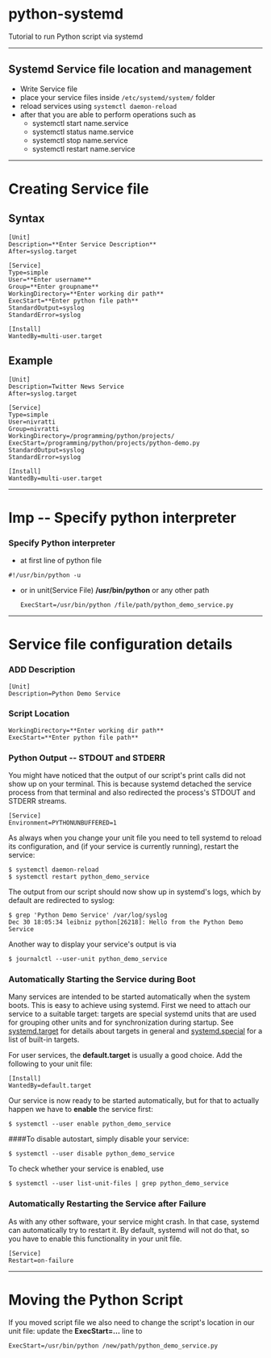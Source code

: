 # python-systemd
Tutorial to run Python script via systemd

---
## Systemd Service file location and management
 - Write Service file
 - place your service files inside ```/etc/systemd/system/``` folder
 - reload services using ```systemctl daemon-reload```
 - after that you are able to perform operations such as
    - systemctl start name.service
    - systemctl status name.service
    - systemctl stop name.service
    - systemctl restart name.service

---
# Creating Service file
## Syntax 
```
[Unit]
Description=**Enter Service Description**
After=syslog.target

[Service]
Type=simple
User=**Enter username**
Group=**Enter groupname**
WorkingDirectory=**Enter working dir path**
ExecStart=**Enter python file path**
StandardOutput=syslog
StandardError=syslog

[Install]
WantedBy=multi-user.target
```

## Example
```
[Unit]
Description=Twitter News Service
After=syslog.target

[Service]
Type=simple
User=nivratti
Group=nivratti
WorkingDirectory=/programming/python/projects/
ExecStart=/programming/python/projects/python-demo.py
StandardOutput=syslog
StandardError=syslog

[Install]
WantedBy=multi-user.target
```
---

# Imp -- Specify python interpreter
### Specify Python interpreter 
 - at first line of python file
  ```
  #!/usr/bin/python -u
  ```
 - or in unit(Service File)
   __/usr/bin/python__ or any other path
   ```
   ExecStart=/usr/bin/python /file/path/python_demo_service.py
   ```
---

# Service file configuration details
### ADD Description
```
[Unit]
Description=Python Demo Service
```
### Script Location
```
WorkingDirectory=**Enter working dir path**
ExecStart=**Enter python file path**
```

### Python Output -- STDOUT and STDERR
You might have noticed that the output of our script's print calls did not show up on your terminal. This is because systemd detached the service process from that terminal and also redirected the process's STDOUT and STDERR streams.
```
[Service]
Environment=PYTHONUNBUFFERED=1
```
As always when you change your unit file you need to tell systemd to reload its configuration, and (if your service is currently running), restart the service:
```
$ systemctl daemon-reload
$ systemctl restart python_demo_service
```
The output from our script should now show up in systemd's logs, which by default are redirected to syslog:
```
$ grep 'Python Demo Service' /var/log/syslog
Dec 30 18:05:34 leibniz python[26218]: Hello from the Python Demo Service
```
Another way to display your service's output is via
```
$ journalctl --user-unit python_demo_service
```

### Automatically Starting the Service during Boot
Many services are intended to be started automatically when the system boots. This is easy to achieve using systemd. First we need to attach our service to a suitable target: targets are special systemd units that are used for grouping other units and for synchronization during startup. See [systemd.target](https://www.freedesktop.org/software/systemd/man/systemd.target.html) for details about targets in general and [systemd.special](https://www.freedesktop.org/software/systemd/man/systemd.special.html) for a list of built-in targets.

For user services, the __default.target__ is usually a good choice. Add the following to your unit file:
```
[Install]
WantedBy=default.target
```
Our service is now ready to be started automatically, but for that to actually happen we have to __enable__ the service first:
```
$ systemctl --user enable python_demo_service
```

####To disable autostart, simply disable your service:
```
$ systemctl --user disable python_demo_service
```
To check whether your service is enabled, use
```
$ systemctl --user list-unit-files | grep python_demo_service
```

### Automatically Restarting the Service after Failure
As with any other software, your service might crash. In that case, systemd can automatically try to restart it. By default, systemd will not do that, so you have to enable this functionality in your unit file.
```
[Service]
Restart=on-failure
```
---
# Moving the Python Script
If you moved script file we also need to change the script's location in our unit file: update the __ExecStart=...__ line to
```
ExecStart=/usr/bin/python /new/path/python_demo_service.py
```
